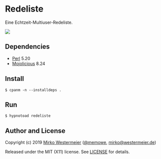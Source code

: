 # Redeliste

Eine Echtzeit-Multiuser-Redeliste.

![][screenshot]

[screenshot]: public/redeliste.png

## Dependencies

- [Perl][Perl] 5.20
- [Mojolicious][Mojo] 8.24

[Perl]: https://www.perl.org/get.html
[Mojo]: https://mojolicious.org/

## Install

    $ cpanm -n --installdeps .

## Run

    $ hypnotoad redeliste

## Author and License

Copyright (c) 2019 [Mirko Westermeier][mirko] ([\@memowe][mgh], [mirko@westermeier.de][mmail])

Released under the MIT (X11) license. See [LICENSE][mit] for details.

[mirko]: http://mirko.westermeier.de
[mgh]: https://github.com/memowe
[mmail]: mailto:mirko@westermeier.de
[mit]: LICENSE
